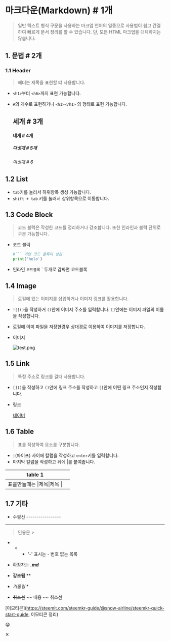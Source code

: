 # 마크다운(Markdown)  # 1개

> 일반 텍스트 형식 구문을 사용하는 마크업 언어의 일종으로 사용법이 쉽고 간결하여 빠르게 문서 정리를 할 수 있습니다. 단, 모든 HTML 마크업을 대체하지는 않습니다.



## 1. 문법 # 2개

### 1.1 Header

> 헤더는 제목을 표현할 떄 사용합니다.

- `<h1>`부터 `<h6>`까지 표현 가능합니다.

- `#`의 개수로 표현하거나 `<h1></h1>` 의 형태로 표현 가능합니다.

  ## 세개 # 3개

  #### 네개 # 4개

  ##### 다섯개 # 5개

  ###### 여섯개 # 6

  

## 1.2 List

- `tab`키를 눌러서 하위항목 생성 가능합니다.
- `shift + tab` 키를 눌러서 상위항목으로 이동합니다.





## 1.3 Code Block

> 코드 블럭은 작성한 코드를 정리하거나 강조합니다. 또한 인라인과 블럭 단위로 구분 가능합니다.

- 코드  블럭

  ``` python
  #``` 이면 코드 블록이 생김
  print('helo')
  
  ```

- 인라인 `코드블록` ` 두개로 감싸면 코드블록



## 1.4 Image

> 로컬에 있는 이미지를 삽입하거나 이미지 링크를 활용합니다.

- `![]()`을 작성하거 `()`안에 이미지 주소를 입력합니다. `[]`안에는 이미지 파일의 이름을 작성합니다.
- 로컬에 이미 파일을 저장한경우 상대경로 이용하여 이미지를 저장합니다.



- 이미지

  ![test.png](C:\Users\student\Desktop\test.png)



## 1.5 Link

> 특정 주소로 링크를 걸때 사용합니다.

- `[]()`을 작성하고 `()`안에 링크 주소를 작성하고 `[]`안에 어떤 링크 주소인지 작성합니다.

- 링크

  [네이버](https://www.naver.com "test 용")



## 1.6 Table

> 표를 작성하여 요소를 구분합니다.

- `|`(파이프) 사이에 칼럼을 작성하고 `enter`키를 입력합니다.
- 마지막 칼럼을 작성하고 뒤에 |를 붙여줍니다.

| table 1                      |      |
| ---------------------------- | ---- |
| 표를만들때는 \|제목\|제목 \| |      |



## 1.7 기타

- 수평선 -----------------

----------------------------

> 인용문 > 

- - -  '-' 표시는 - 번호 없는 목록

- 확장자는 ***.md***
- **강조됨** **
- *기울임*  *	
- ~~취소선~~  ~~ 내용 ~~ 취소선

[이모티콘](https://steemit.com/steemkr-guide/@snow-airline/steemkr-quick-start-guide, 이모티콘 정리)

&#128513;

&#10005;
